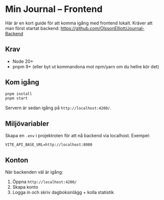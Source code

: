 # Min Journal – Frontend

Här är en kort guide för att komma igång med frontend lokalt. Kräver att man först startat backend: 
https://github.com/OlssonElliott/Journal-Backend

## Krav
- Node 20+
- pnpm 9+ (eller byt ut kommandona mot npm/yarn om du hellre kör det)

## Kom igång

```bash
pnpm install
pnpm start
```

Servern är sedan igång på `http://localhost:4200/`.

## Miljövariabler
Skapa en `.env` i projektroten för att nå backend via localhost. Exempel:

```
VITE_API_BASE_URL=http://localhost:8080
```

## Konton
När backenden väl är igång:
1. Öppna `http://localhost:4200/`
2. Skapa konto 
3. Logga in och skriv dagboksinlägg + kolla statistik


